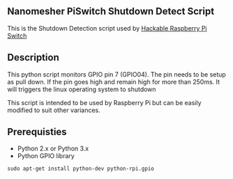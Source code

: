 ## Nanomesher PiSwitch Shutdown Detect Script

This is the Shutdown Detection script used by [Hackable Raspberry Pi Switch](http://nanomesher.com/nanomesher-pi-switch-attiny-development-board/)

## Description

This python script monitors GPIO pin 7 (GPIO04).  The pin needs to be setup as pull down.  If the pin goes high and remain high for more than 250ms.  It will triggers the linux operating system to shutdown

This script is intended to be used by Raspberry Pi but can be easily modified to suit other variances.

## Prerequisties

* Python 2.x or Python 3.x
* Python GPIO library

```
sudo apt-get install python-dev python-rpi.gpio
```

